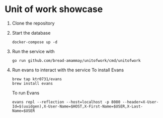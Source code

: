 # Unit of work showcase

1. Clone the repository
2. Start the database
    ```shell
    docker-compose up -d
    ```

3. Run the service with

    ```shell
    go run github.com/bread-amammay/unitofwork/cmd/unitofwork
    ```

4. Run evans to interact with the service
   To install Evans
    ```shell
    brew tap ktr0731/evans
    brew install evans
    ```
   To run Evans
    ```shell
    evans repl --reflection --host=localhost -p 8080 --header=X-User-Id=$(uuidgen),X-User-Name=$HOST,X-First-Name=$USER,X-Last-Name=$USER
    ```
